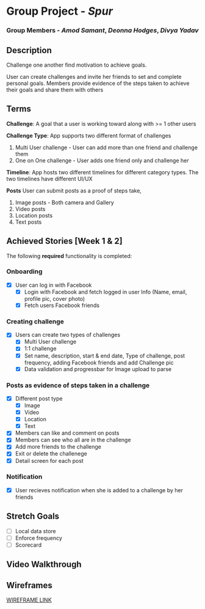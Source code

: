 # Group Project - *Spur*

### Group Members - *Amod Samant*, *Deonna Hodges*, *Divya Yadav*

## Description

Challenge one another find motivation to achieve goals.

User can create challenges and invite her friends to set and complete personal goals. Members provide evidence of the steps taken to achieve their goals and share them with others

## Terms

**Challenge**: A goal that a user is working toward along with >= 1 other users

**Challenge Type**: App supports two different format of challenges  
   1. Multi User challenge - User can add more than one friend and challenge them  
   2. One on One challenge - User adds one friend only and challenge her  

**Timeline**: App hosts two different timelines for different category types. The two timelines have different UI/UX  

**Posts** User can submit posts as a proof of steps take,  
  1. Image posts - Both camera and Gallery  
  2. Video posts  
  3. Location posts  
  4. Text posts  

## Achieved Stories [Week 1 & 2]

The following **required** functionality is completed:

### Onboarding

* [x] User can log in with Facebook
  * [x] Login with Facebook and fetch logged in user Info (Name, email, profile pic, cover photo)
  * [x] Fetch users Facebook friends

### Creating challenge

* [x] Users can create two types of challenges 
  * [x] Multi User challenge
  * [x] 1:1 challenge
  * [x] Set name, description, start & end date, Type of challenge, post frequency, adding Facebook friends and add Challenge pic
  * [x] Data validation and progressbar for Image upload to parse

### Posts as evidence of steps taken in a challenge
  * [x] Different post type
      * [x] Image
      * [x] Video
      * [x] Location
      * [x] Text
  * [x] Members can like and comment on posts
  * [x] Members can see who all are in the challenge
  * [x] Add more friends to the challenge
  * [x] Exit or delete the challenege
  * [x] Detail screen for each post

### Notification
  * [x] User recieves notification when she is added to a challenge by her friends

## Stretch Goals
  * [ ] Local data store
  * [ ] Enforce frequency
  * [ ] Scorecard

## Video Walkthrough

## Wireframes
<a href="https://github.com/accountabilibuddies/accountabilibuddies/blob/master/assets/wireframes/v1.pdf"> WIREFRAME LINK </a>

